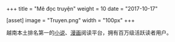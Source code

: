 +++
title = "Mê đọc truyện"
weight = 10
date = "2017-10-17"


[asset]
  image = "Truyen.png"
  width = "100px"
+++

越南本土排名第一的[小说](https://www.medoctruyenchu.net)、[漫画](https://www.medoctruyentranh.net)阅读平台，拥有百万级活跃读者用户。

